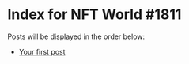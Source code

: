 # Index for NFT World #1811
Posts will be displayed in the order below:

- [Your first post](./001-first.md)

